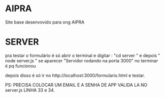 # AIPRA
Site base desenvovido para ong AIPRA







# SERVER

pra testar o formulário é só abrir o terminal e digitar : "cd server " e depois " node server.js "
se aparecer "Servidor rodando na porta 3000" no terminar é pq funcionou

depois disso é só ir no http://localhost:3000/formulario.html e testar.

PS: PRECISA COLOCAR UM EMAIL E A SENHA DE APP VALIDA LA NO server.js LINHA 33 e 34.